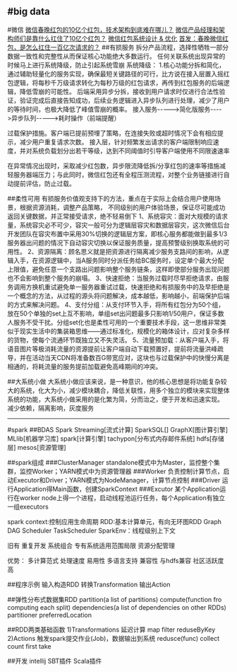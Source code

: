 #big data
---
#微信
[微信春晚红包的10亿个红包，技术架构到底难在哪儿？](http://www.2cto.com/weixin/201503/381411.html)
[微信产品经理和架构师们是靠什么扛住了10亿个红包？](http://www.woshipm.com/pmd/138987.html)
[微信红包系统设计 & 优化](http://www.kuqin.com/shuoit/20150402/345538.html)
[首发：春晚微信红包，是怎么扛住一百亿次请求的？](http://www.chinaz.com/manage/2015/0720/424701.shtml)
##有损服务
拆分产品流程，选择性牺牲一部分数据一致性和完整性从而保证核心功能绝大多数运行。
任何关联系统出现异常的时候马上进行系统降级，防止引起系统雪崩
系统降级：
1.核心功能分拆和简化，通过辅助轻量化的服务实现，确保最短关键路径的可行，比方说在接入层置入摇红包逻辑，将每秒千万级请求转化为每秒万级的红包请求，再传到红包服务的后端逻辑，降低雪崩的可能性。
后端采用异步分拆，接收到用户请求时仅进行合法性验证，验证完成后直接告知成功，后续业务逻辑进入异步队列进行处理，减少了用户的等待时间，也极大降低了峰值雪崩的概率。
接入服务----->简化版服务---->异步队列----->耗时操作（前端提醒）

过载保护措施。客户端已提前预埋了策略，在连接失败或超时情况下会有相应提示，减少用户重复请求次数。
接入层，针对频繁发出请求的客户端限制响应速度，并对系统负载划分出若干等级，达到不同阈值时引导客户端使用不同限速速率

在异常情况出现时，采取减少红包数，异步限流降低拆/分享红包的速率等措施减轻服务器端压力；与此同时，微信红包还有全程压测流程，对整个业务链接进行自动提前评估，防止过载。

##柔性可用
有损服务价值观支持下的方法，重点在于实际上会结合用户使用场景，根据资源消耗，调整产品策略，
不同级别的用户体验场景，保证尽可能成功返回关键数据，并正常接受请求，绝不轻易倒下
1、系统容灾：面对大规模的请求量，系统容灾必不可少，容灾一般可分为逻辑层容灾和数据层容灾，这次微信后台开发团队在容灾布置中采用30%切换的逻辑层方案，即核心服务都能做到最多1/3服务器出问题的情况下自动容灾切换以保证服务质量，提高预警级别换取系统的可用性。
2、资源隔离：顾名思义就是把资源进行隔离减少服务支路间的影响，从逻辑入手，在资源逻辑中，当A服务同时分派任务给BC服务时，设定单个最大分配上限值，避免任意一个支路出问题影响整个服务链条，这样即使部分服务出现问题也不会影响到整个服务的崩塌。
3、快速拒绝：当服务过载时尽早拒绝请求，由服务调用方换机重试避免单一服务器重试过载，快速拒绝和有损服务中的及早拒绝是一个概念的方法，从过程的源头将问题解决，成本越低，影响越小，前端保护后端的方式来解决问题。
4、支付分组：从支付环节入手，将所有红包分为50个组，放在50个单独的set上互不影响，单组set出问题最多只影响1/50用户，保证多数人服务不受干扰。分组set化也是柔性可用的一个重要技术手段，这一思维非常类似于现实生活中的集装箱思维——通过标准化，规模化的箱体设计，应对复杂多样的货物，使每个流通环节既独立又不失灵活。
5、流量预加载：从客户端入手，将语音图片等极消耗流量的资源提前让客户端自动下载预置好，提前将流量洪峰疏导，并在活动当天CDN将准备数百G带宽应对，这块也与过载保护中的快慢分离是相通的，将耗流量的服务提前加载避免高峰期间的冲突。

##大系统小做
大系统小做应该来说，是一种意识，他的核心思想是将功能复杂较大的系统，化大为小，减少模块耦合，降低关联性，用多个独立的模块来实现整体系统的功能，大系统小做采用的是化繁为简，分而治之，便于开发和迅速实现。
减少依赖，隔离影响，灰度服务




---
#spark
##BDAS
Spark Streaming[流式计算] SparkSQL[] GraphX[图计算引擎] MLlib[机器学习库]
spark[计算引擎]
tachypon[分布式内存邮件系统]    hdfs[存储层]
mesos[资源管理]


##spark组成
###ClusterManager
standalone模式中为Master，监控整个集群，监控Worker；YARN模式中为资源管理器
###Worker
负责控制计算节点，启动Executor和Driver；YARN模式为NodeManager，计算节点控制
###Driver
运行Application得Main函数，创建SparkContext
###Excutor
某个Application运行在worker node上得一个进程，启动线程池运行任务，每个Application有独立一组executors

spark context:控制应用生命周期
RDD:基本计算单元，有向无环图RDD Graph
DAG Scheduler
TaskScheduler
SparkEnv：线程级别上下文



旧有
重复开发
系统组合
专有系统适用范围局限
资源分配管理

优势：
多计算范式
处理速度
易用性 多语言支持
兼容性 与hdfs兼容
社区活跃度高

##程序示例
输入构造RDD
转换Transformation
输出Action

##弹性分布式数据集RDD
partition(a list of partitions)
compute(function fro computing each split)
dependencies(a list of dependencies on other RDDs)
partitioner
preferredLocation 

##RDD两类基础函数
1)Transformations
延迟计算
map
filter
reduseByKey
2)Actions
触发spark提交作业(Job)，数据输出到系统
redusce(func)
collect
count
first
take

##开发
intellij
SBT插件 Scala插件
















